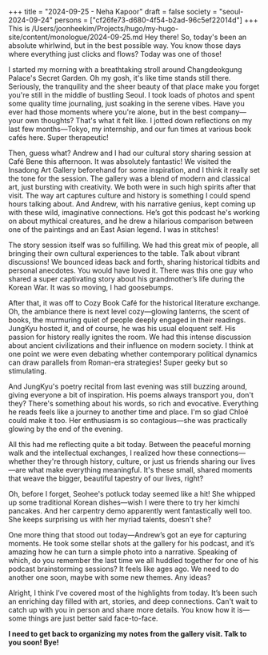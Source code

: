 +++
title = "2024-09-25 - Neha Kapoor"
draft = false
society = "seoul-2024-09-24"
persons = ["cf26fe73-d680-4f54-b2ad-96c5ef22014d"]
+++
This is /Users/joonheekim/Projects/hugo/my-hugo-site/content/monologue/2024-09-25.md
Hey there! So, today's been an absolute whirlwind, but in the best possible way. You know those days where everything just clicks and flows? Today was one of those!

I started my morning with a breathtaking stroll around Changdeokgung Palace's Secret Garden. Oh my gosh, it's like time stands still there. Seriously, the tranquility and the sheer beauty of that place make you forget you're still in the middle of bustling Seoul. I took loads of photos and spent some quality time journaling, just soaking in the serene vibes. Have you ever had those moments where you're alone, but in the best company—your own thoughts? That's what it felt like. I jotted down reflections on my last few months—Tokyo, my internship, and our fun times at various book cafés here. Super therapeutic!

Then, guess what? Andrew and I had our cultural story sharing session at Café Bene this afternoon. It was absolutely fantastic! We visited the Insadong Art Gallery beforehand for some inspiration, and I think it really set the tone for the session. The gallery was a blend of modern and classical art, just bursting with creativity. We both were in such high spirits after that visit. The way art captures culture and history is something I could spend hours talking about. And Andrew, with his narrative genius, kept coming up with these wild, imaginative connections. He’s got this podcast he's working on about mythical creatures, and he drew a hilarious comparison between one of the paintings and an East Asian legend. I was in stitches!

The story session itself was so fulfilling. We had this great mix of people, all bringing their own cultural experiences to the table. Talk about vibrant discussions! We bounced ideas back and forth, sharing historical tidbits and personal anecdotes. You would have loved it. There was this one guy who shared a super captivating story about his grandmother’s life during the Korean War. It was so moving, I had goosebumps.

After that, it was off to Cozy Book Café for the historical literature exchange. Oh, the ambiance there is next level cozy—glowing lanterns, the scent of books, the murmuring quiet of people deeply engaged in their readings. JungKyu hosted it, and of course, he was his usual eloquent self. His passion for history really ignites the room. We had this intense discussion about ancient civilizations and their influence on modern society. I think at one point we were even debating whether contemporary political dynamics can draw parallels from Roman-era strategies! Super geeky but so stimulating. 

And JungKyu's poetry recital from last evening was still buzzing around, giving everyone a bit of inspiration. His poems always transport you, don't they? There's something about his words, so rich and evocative. Everything he reads feels like a journey to another time and place. I'm so glad Chloé could make it too. Her enthusiasm is so contagious—she was practically glowing by the end of the evening.

All this had me reflecting quite a bit today. Between the peaceful morning walk and the intellectual exchanges, I realized how these connections—whether they're through history, culture, or just us friends sharing our lives—are what make everything meaningful. It's these small, shared moments that weave the bigger, beautiful tapestry of our lives, right? 

Oh, before I forget, Seohee's potluck today seemed like a hit! She whipped up some traditional Korean dishes—wish I were there to try her kimchi pancakes. And her carpentry demo apparently went fantastically well too. She keeps surprising us with her myriad talents, doesn't she?

One more thing that stood out today—Andrew’s got an eye for capturing moments. He took some stellar shots at the gallery for his podcast, and it’s amazing how he can turn a simple photo into a narrative. Speaking of which, do you remember the last time we all huddled together for one of his podcast brainstorming sessions? It feels like ages ago. We need to do another one soon, maybe with some new themes. Any ideas?

Alright, I think I’ve covered most of the highlights from today. It’s been such an enriching day filled with art, stories, and deep connections. Can't wait to catch up with you in person and share more details. You know how it is—some things are just better said face-to-face. 

**I need to get back to organizing my notes from the gallery visit. Talk to you soon! Bye!**
